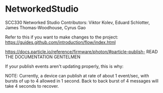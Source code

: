 # NetworkedStudio
SCC330 Networked Studio
Contributors: Viktor Kolev, Eduard Schlotter, James Thomas-Woodhouse, Cyrus Gao

Refer to this if you want to make changes to the project: https://guides.github.com/introduction/flow/index.html

https://docs.particle.io/reference/firmware/photon/#particle-publish- READ THE DOCUMENTATION GENTELMEN









If your publish events aren't updating properly, this is why:

NOTE: Currently, a device can publish at rate of about 1 event/sec, with bursts of up to 4 allowed in 1 second. Back to back burst of 4 messages will take 4 seconds to recover.
